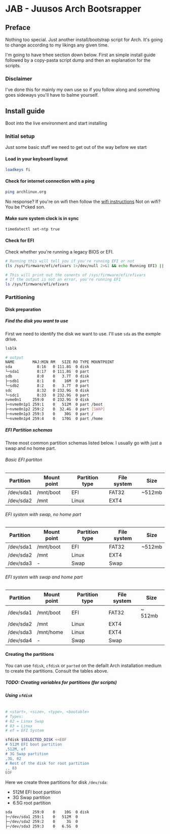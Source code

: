# JAB - Juusos Arch Bootsrapper

## Preface

Nothing too special. Just another install/bootstrap script for Arch. It's going
to change according to my likings any given time.

I'm going to have trhee section down below. First an simple install guide
followed by a copy-pasta script dump and then an explanation for the scripts.

### Disclaimer

I've done this for mainly my own use so if you follow along and something goes sideways
you'll have to balme yourself.

## Install guide

Boot into the live environment and start installing

### Initial setup

Just some basic stuff we need to get out of the way before we start

#### Load in your keyboard layout

```sh
loadkeys fi
```

#### Check for internet connection with a ping

```sh
ping archlinux.org
```

No response?
If you're on wifi then follow the [wifi instructions](#copy-pasta-installation)
Not on wifi? You be f*cked son.

#### Make sure system clock is in sync

```sh
timedatectl set-ntp true
```

#### Check for EFI

Check whether you're running a legacy BIOS or EFI.

```sh
# Running this will tell you if you're running EFI or not
(ls /sys/firmware/efi/efivars 1>/dev/null 2>&1 && echo Running EFI) || echo Running legacy BIOS
```

```sh
# This will print out the conents of /sys/firmware/efi/efivars
# If the output is not an error, you're running EFI
ls /sys/firmware/efi/efivars
```

### Partitioning

#### Disk preparation

##### Find the disk you want to use

First we need to identify the disk we want to use. I'll use `sda` as the exmple drive.

```sh
lsblk

# output
NAME        MAJ:MIN RM   SIZE RO TYPE MOUNTPOINT
sda           8:16   0 111.8G  0 disk
└─sda1        8:17   0 111.8G  0 part
sdb           8:0    0   3.7T  0 disk
├─sdb1        8:1    0    16M  0 part
└─sdb2        8:2    0   3.7T  0 part
sdc           8:32   0 232.9G  0 disk
└─sdc1        8:33   0 232.9G  0 part
nvme0n1     259:0    0 232.9G  0 disk
├─nvme0n1p1 259:1    0   512M  0 part /boot
├─nvme0n1p2 259:2    0  32.4G  0 part [SWAP]
├─nvme0n1p3 259:3    0    30G  0 part /
└─nvme0n1p4 259:4    0   170G  0 part /home
```

##### EFI Partition schemas

Three most common partition schemas listed below. I usually go with just a swap
and no home part.

###### Basic EFI partiton

| Partition | Mount point | Partition type | File system | Size   |
|-----------|-------------|----------------|-------------|--------|
| /dev/sda1 | /mnt/boot   | EFI            | FAT32       | ~512mb |
| /dev/sda2 | /mnt        | Linux          | EXT4        |        |

###### EFI system with swap, no home part

| Partition | Mount point | Partition type | File system | Size   |
|-----------|-------------|----------------|-------------|--------|
| /dev/sda1 | /mnt/boot   | EFI            | FAT32       | ~512mb |
| /dev/sda2 | /mnt        | Linux          | EXT4        |        |
| /dev/sda3 | -           | Swap           | Swap        |        |

###### EFI system with swap and home part

| Partition | Mount point | Partition type | File system | Size    |
|-----------|-------------|----------------|-------------|---------|
| /dev/sda1 | /mnt/boot   | EFI            | FAT32       | ~ 512mb |
| /dev/sda2 | /mnt        | Linux          | EXT4        |         |
| /dev/sda3 | /mnt/home   | Linux          | EXT4        |         |
| /dev/sda4 | -           | Swap           | Swap        |         |

#### Creating the partitions

You can use `fdisk`, `cfdisk` or `parted` on the defailt Arch installation medium
to create the partitions. Consult the tables above.

##### TODO: Creating variables for partitions (for scripts)

##### Using `sfdisk`

```sh

# <start>, <size>, <type>, <bootable>
# Types:
# 82 = Linux Swap
# 83 = Linux
# ef = EFI System

sfdisk $SELECTED_DISK <<EOF
# 512M EFI boot partition
,512M, ef
# 3G Swap partition
,3G, 82
# Rest of the disk for root partition
,, 83
EOF
```

Here we create three partitions for disk `/dev/sda`:

- 512M EFI boot partition
- 3G Swap partition
- 6.5G root partition

```sh
sda         259:0    0    10G  0 disk
├─/dev/sda1 259:1    0   512M  0
├─/dev/sda2 259:2    0     3G  0
├─/dev/sda3 259:3    0   6.5G  0
```
